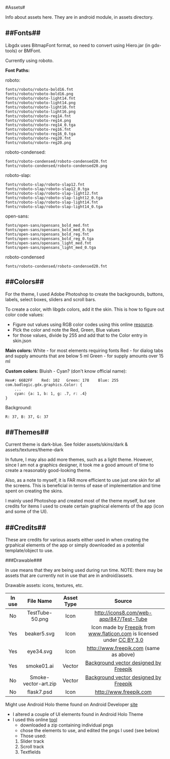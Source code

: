 #Assets#

Info about assets here. They are in android module, in assets directory.

##Fonts##
----

Libgdx uses BitmapFont format, so need to convert using Hiero.jar (in gdx-tools) or BMFont.

Currently using roboto.

<b>Font Paths:</b>

roboto:

    fonts/roboto/roboto-bold16.fnt
    fonts/roboto/roboto-bold16.png
    fonts/roboto/roboto-light14.fnt
    fonts/roboto/roboto-light14.png
    fonts/roboto/roboto-light16.fnt
    fonts/roboto/roboto-light16.png
    fonts/roboto/roboto-reg14.fnt
    fonts/roboto/roboto-reg14.png
    fonts/roboto/roboto-reg14_0.tga
    fonts/roboto/roboto-reg16.fnt
    fonts/roboto/roboto-reg16_0.tga
    fonts/roboto/roboto-reg20.fnt
    fonts/roboto/roboto-reg20.png

roboto-condensed:

    fonts/roboto-condensed/roboto-condensed20.fnt
    fonts/roboto-condensed/roboto-condensed20.png

roboto-slap:

    fonts/roboto-slap/roboto-slap12.fnt
    fonts/roboto-slap/roboto-slap12_0.tga
    fonts/roboto-slap/roboto-slap-light12.fnt
    fonts/roboto-slap/roboto-slap-light12_0.tga
    fonts/roboto-slap/roboto-slap-light14.fnt
    fonts/roboto-slap/roboto-slap-light14_0.tga

open-sans:

    fonts/open-sans/opensans_bold_med.fnt
    fonts/open-sans/opensans_bold_med_0.tga
    fonts/open-sans/opensans_bold_reg.fnt
    fonts/open-sans/opensans_bold_reg_0.tga
    fonts/open-sans/opensans_light_med.fnt
    fonts/open-sans/opensans_light_med_0.tga

roboto-condensed

    fonts/roboto-condensed/roboto-condensed20.fnt

##Colors##
----

For the theme, I used Adobe Photoshop to create the backgrounds, buttons, labels, select boxes, sliders and scroll bars.

To create a color, with libgdx colors, add it the skin.
This is how to figure out color code values:

- Figure out values using RGB color codes using this online [resource](http://www.rapidtables.com/web/color/RGB_Color.htm).
- Pick the color and note the Red, Green, Blue values
- for those values, divide by 255 and add that to the Color entry in skin.json

<b>Main colors:</b>
White - for most elements requiring fonts
Red - for dialog tabs and supply amounts that are below 5 ml
Green - for supply amounts over 15 ml

<b>Custom colors:</b>
Bluish - Cyan? (don't know official name):

    Hex#: 66B2FF    Red: 102   Green: 178    Blue: 255
    com.badlogic.gdx.graphics.Color: {
        ...
        cyan: {a: 1, b: 1, g: .7, r: .4}
    }

Background:

    R: 37, B: 37, G: 37

##Themes##
----

Current theme is dark-blue. See folder assets/skins/dark & assets/textures/theme-dark

In future, I may also add more themes, such as a light theme. However, since I am not a graphics designer, it
took me a good amount of time to create a reasonably good-looking theme.

Also, as a note to myself, it is FAR more efficient to use just one skin for all the screens. This is beneficial
in terms of ease of implementation and time spent on creating the skins.

I mainly used Photoshop and created most of the theme myself, but see credits for items I used to create certain
graphical elements of the app (icon and some of the UI).

##Credits##
----

These are credits for various assets either used in when creating the grpahical elements of
the app or simply downloaded as a potential template/object to use.



###Drawable###

In use means that they are being used during run time.
NOTE: there may be assets that are currently not in use that are in android/assets.

Drawable assets: icons, textures, etc.

| In use | File Name 		| Asset Type | Source |
|:---------:|:---------------:|:------:|:-------:|
| No | TestTube-50.png | Icon |http://icons8.com/web-app/847/Test-Tube | 
| Yes | beaker5.svg | Icon | <div>Icon made by <a href="http://www.freepik.com" title="Freepik">Freepik</a> from <a href="http://www.flaticon.com" title="Flaticon">www.flaticon.com</a> is licensed under <a href="http://creativecommons.org/licenses/by/3.0/" title="Creative Commons BY 3.0">CC BY 3.0</a></div> |
| Yes | eye34.svg | Icon | http://www.freepik.com (same as above) |
| Yes | smoke01.ai | Vector | <a href="http://www.freepik.com/free-photos-vectors/background">Background vector designed by Freepik</a> |
| No | Smoke-vector-art.zip | Vector | <a href="http://www.freepik.com/free-photos-vectors/background">Background vector designed by Freepik |
| No | flask7.psd | Icon | http://www.freepik.com |


Might use Android Holo theme found on Android Developer [site](https://developer.android.com/design/downloads/index.html)

- I altered a couple of UI elements found in Android Holo Theme
- I used this online [tool](http://android-holo-colors.com/)
    - downloaded a zip containing individual pngs
    - chose the elements to use, and edited the pngs I used (see below)
    - Those used:
    1) Slider track
    2) Scroll track
    3) Textfields


